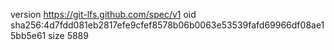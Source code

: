 version https://git-lfs.github.com/spec/v1
oid sha256:4d7fdd081eb2817efe9cfef8578b06b0063e53539fafd69966df08ae15bb5e61
size 5889
